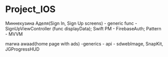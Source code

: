 # Project_IOS

Миннехузина Аделя(Sign In, Sign Up screens) - generic func - SignUpViewController (func displayData); Swift PM - FirebaseAuth; Pattern - MVVM

marwa awaad(home page with ads) -generics - api - sdwebImage, SnapKit, JGProgressHUD
